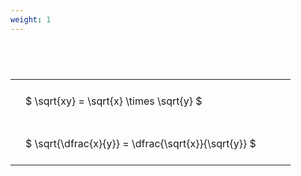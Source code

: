 ```yaml
---
weight: 1
---
```


#  
<br>
<style type="text/css">
#T_2d6b9 th.col_heading {
  text-align: left;
  font-size: 1em;
}
#T_2d6b9 td {
  text-align: left;
  font-size: 1em;
  padding: 1.5em;
}
#T_2d6b9_row0_col0, #T_2d6b9_row1_col0 {
  width: 400px;
  white-space: pre-wrap;
}
</style>
<table id="T_2d6b9">
  <thead>
  </thead>
  <tbody>
    <tr>
      <td id="T_2d6b9_row0_col0" class="data row0 col0" >$ \sqrt{xy} = \sqrt{x} \times \sqrt{y} $</td>
    </tr>
    <tr>
      <td id="T_2d6b9_row1_col0" class="data row1 col0" >$ \sqrt{\dfrac{x}{y}} = \dfrac{\sqrt{x}}{\sqrt{y}} $</td>
    </tr>
  </tbody>
</table>
